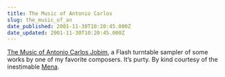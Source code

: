 ```yaml
---
title: The Music of Antonio Carlos
slug: the_music_of_an
date_published: 2001-11-30T10:20:45.000Z
date_updated: 2001-11-30T10:20:45.000Z
---
```


[The Music of Antonio Carlos Jobim](http://www.domineydesign.com/jobim/), a Flash turntable sampler of some works by one of my favorite composers. It’s purty. By kind courtesy of the inestimable [Mena](http://www.dollarshort.org/).
